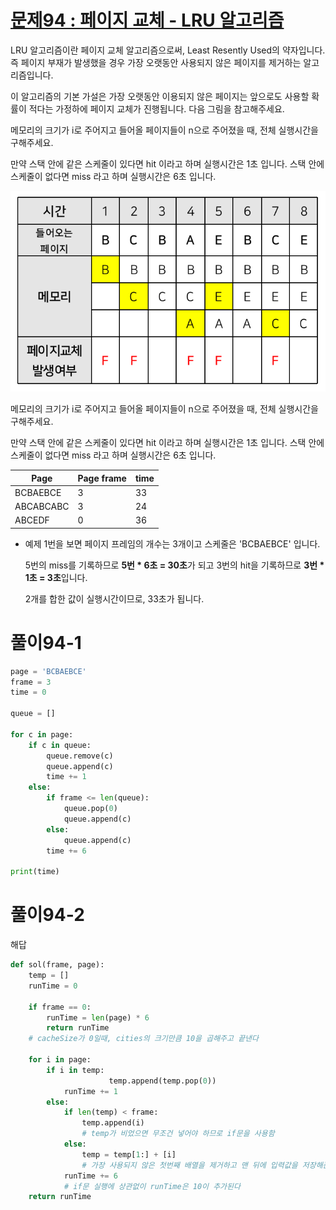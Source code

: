 # [문제94 : 페이지 교체 - LRU 알고리즘](https://www.notion.so/94-LRU-140c248b729948b180398acc0a370a0e)

LRU 알고리즘이란 페이지 교체 알고리즘으로써, Least Resently Used의 약자입니다. 즉 페이지 부재가 발생했을 경우 가장 오랫동안 사용되지 않은 페이지를 제거하는 알고리즘입니다.

이 알고리즘의 기본 가설은 가장 오랫동안 이용되지 않은 페이지는 앞으로도 사용할 확률이 적다는 가정하에 페이지 교체가 진행됩니다.
다음 그림을 참고해주세요.

메모리의 크기가 i로 주어지고 들어올 페이지들이 n으로 주어졌을 때, 전체 실행시간을 구해주세요.

만약 스택 안에 같은 스케줄이 있다면 hit 이라고 하며 실행시간은 1초 입니다. 스택 안에 스케줄이 없다면 miss 라고 하며 실행시간은 6초 입니다.

![photo](photo/094/1.png)

메모리의 크기가 i로 주어지고 들어올 페이지들이 n으로 주어졌을 때, 전체 실행시간을 구해주세요.

만약 스택 안에 같은 스케줄이 있다면 hit 이라고 하며 실행시간은 1초 입니다. 스택 안에 스케줄이 없다면 miss 라고 하며 실행시간은 6초 입니다.

| Page       | Page frame | time |
| ---------- | ---------- | ---- |
| BCBAEBCE   | 3          | 33   |
| ABCABCABC  | 3          | 24   |
| ABCEDF     | 0          | 36   |

- 예제 1번을 보면 페이지 프레임의 개수는 3개이고 스케줄은 'BCBAEBCE' 입니다. 
  
  5번의 miss를 기록하므로 **5번 * 6초 = 30초**가 되고  3번의 hit을 기록하므로 **3번 * 1초 = 3초**입니다.
  
  2개를 합한 값이 실행시간이므로, 33초가 됩니다.

# 풀이94-1

``` python
page = 'BCBAEBCE'
frame = 3
time = 0

queue = []

for c in page:
    if c in queue:
        queue.remove(c)
        queue.append(c)
        time += 1
    else:
        if frame <= len(queue):
            queue.pop(0)
            queue.append(c)
        else:
            queue.append(c)
        time += 6

print(time)
```

# 풀이94-2

해답

``` python
def sol(frame, page):
    temp = []
    runTime = 0

    if frame == 0:
        runTime = len(page) * 6
        return runTime
    # cacheSize가 0일때, cities의 크기만큼 10을 곱해주고 끝낸다

    for i in page:
        if i in temp:
					  temp.append(temp.pop(0))
            runTime += 1
        else:
            if len(temp) < frame:
                temp.append(i)
                # temp가 비었으면 무조건 넣어야 하므로 if문을 사용함
            else:
                temp = temp[1:] + [i]
                # 가장 사용되지 않은 첫번째 배열을 제거하고 맨 뒤에 입력값을 저장해준다
            runTime += 6
            # if문 실행에 상관없이 runTime은 10이 추가된다
    return runTime
```